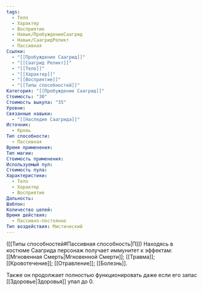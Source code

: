 ```yaml
---
tags:
  - Тело
  - Характер
  - Восприятие
  - Навык/ПробуждениеСаагрид
  - Навык/СаагридРеликт
  - Пассивная
Ссылки:
  - "[[Пробуждение Саагрид]]"
  - "[[Саагрид Реликт]]"
  - "[[Тело]]"
  - "[[Характер]]"
  - "[[Восприятие]]"
  - "[[Типы способностей]]"
Категория: "[[Пробуждение Саагрид]]"
Стоимость: "30"
Стоимость выкупа: "35"
Уровни: 
Связанные навыки:
  - "[[Наследие Саагрида]]"
Источник:
  - Кровь
Тип способности:
  - Пассивная
Время применения: 
Тип магии: 
Стоимость применения: 
Используемый пул: 
Стоимость пула: 
Характеристики:
  - Тело
  - Характер
  - Восприятие
Дальность: 
Шаблон: 
Количество целей: 
Время действия:
  - Пассивно-постоянно
Тип воздействия: Мистический
---
```

([[Типы способностей#Пассивная способность|П]]) Находясь в костюме Саагрида персонаж получает иммунитет к эффектам: [[Мгновенная Смерть|Мгновенной Смерти]]; [[Травма]]; [[Кровотечение]]; [[Отравление]]; [[Болезнь]]. 

Также он продолжает полностью функционировать даже если его запас [[Здоровье|Здоровья]] упал до 0. 
